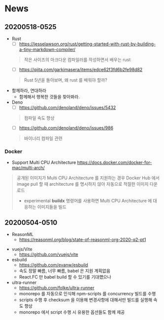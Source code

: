# News

## 20200518-0525
- Rust
  - [ ] https://jesselawson.org/rust/getting-started-with-rust-by-building-a-tiny-markdown-compiler/
  > 작은 사이즈의 마크다운 컴파일러를 작성하면서 배우는 rust
  - [ ] https://qiita.com/garkimasera/items/edce62f3fd6b2fe98d82
  > Rust 5년을 돌아보며, 왜 rust 를 배워야 할까?
- 함께하라, 연대하라
  - 함께해서 행복한 것들을 찾아봐라.
- Deno
  - [ ] https://github.com/denoland/deno/issues/5432
  > 컴파일 속도 향상
  - [ ] https://github.com/denoland/deno/issues/986
  > 바이너리 컴파일 관련
### Docker
- Support Multi CPU Architecture https://docs.docker.com/docker-for-mac/multi-arch/
> 공개된 이미지가 Multi CPU Architecture 를 지원하는 경우 Docker Hub 에서 image pull 할 때 architecture 를 명시하지 않아
> 자동으로 적절한 이미지 다운로드
> - experimental **buildx** 명령어를 사용하면 Multi CPU Architecture 에 대응하는 이미지들을 빌드


## 20200504-0510

- ReasonML
  - https://reasonml.org/blog/state-of-reasonml-org-2020-q2-pt1
    >
- vuejs/Vite
  - https://github.com/vuejs/vite
- esbuild
  - https://github.com/evanw/esbuild
  - 속도 정말 빠름, 너무 빠름, babel 은 지원 계획없음
  - React.FC 만 babel build 할 수 있기를 기대헀으나
- ultra-runner
  - https://github.com/folke/ultra-runner
  - monorepo 를 자동으로 인식해 npm-scripts 를 concurrency 빌드를 수행
  - scripts 수행 후 checksum 을 이용해 변경사항에 대해서만 빌드를 실행해 속도 향상
  - monorepo 에서 script 수행 시 유용한 옵션들도 함께 제공
